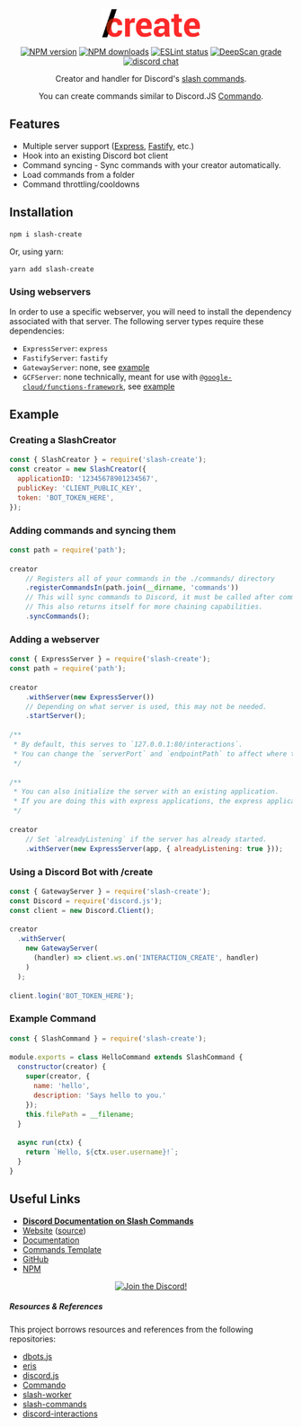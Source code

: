 <div align="center">

<img src="/static/textlogo.png" height="50">

[![NPM version](https://img.shields.io/npm/v/slash-create?maxAge=3600)](https://www.npmjs.com/package/slash-create) [![NPM downloads](https://img.shields.io/npm/dt/slash-create?maxAge=3600)](https://www.npmjs.com/package/slash-create) [![ESLint status](https://github.com/Snazzah/slash-create/workflows/ESLint/badge.svg)](https://github.com/Snazzah/slash-create/actions?query=workflow%3A%22ESLint%22) [![DeepScan grade](https://deepscan.io/api/teams/11596/projects/15103/branches/297399/badge/grade.svg)](https://deepscan.io/dashboard#view=project&tid=11596&pid=15103&bid=297399) [![discord chat](https://img.shields.io/discord/311027228177727508?logo=discord&logoColor=white)](https://snaz.in/discord)

Creator and handler for Discord's [slash commands](https://discord.com/developers/docs/interactions/slash-commands).

You can create commands similar to Discord.JS [Commando](https://github.com/discordjs/Commando).


</div>

## Features
- Multiple server support ([Express](http://expressjs.com/), [Fastify](https://fastify.io/), etc.)
- Hook into an existing Discord bot client
- Command syncing - Sync commands with your creator automatically.
- Load commands from a folder
- Command throttling/cooldowns

## Installation
```sh
npm i slash-create
```
Or, using yarn:
```sh
yarn add slash-create
```

### Using webservers
In order to use a specific webserver, you will need to install the dependency associated with that server. The following server types require these dependencies:
- `ExpressServer`: `express`
- `FastifyServer`: `fastify`
- `GatewayServer`: none, see [example](#/docs/main/latest/examples/discord-bot)
- `GCFServer`: none technically, meant for use with [`@google-cloud/functions-framework`](https://npm.im/@google-cloud/functions-framework), see [example](https://slash-create.js.org/#/docs/main/latest/examples/gcf)

## Example

### Creating a SlashCreator
```js
const { SlashCreator } = require('slash-create');
const creator = new SlashCreator({
  applicationID: '12345678901234567',
  publicKey: 'CLIENT_PUBLIC_KEY',
  token: 'BOT_TOKEN_HERE',
});
```

### Adding commands and syncing them
```js
const path = require('path');

creator
    // Registers all of your commands in the ./commands/ directory
    .registerCommandsIn(path.join(__dirname, 'commands'))
    // This will sync commands to Discord, it must be called after commands are loaded.
    // This also returns itself for more chaining capabilities.
    .syncCommands();
```

### Adding a webserver
```js
const { ExpressServer } = require('slash-create');
const path = require('path');

creator
    .withServer(new ExpressServer())
    // Depending on what server is used, this may not be needed.
    .startServer();

/**
 * By default, this serves to `127.0.0.1:80/interactions`.
 * You can change the `serverPort` and `endpointPath` to affect where to serve to.
 */

/**
 * You can also initialize the server with an existing application.
 * If you are doing this with express applications, the express application must already have `express.json()` as middleware.
 */

creator
    // Set `alreadyListening` if the server has already started.
    .withServer(new ExpressServer(app, { alreadyListening: true }));
```

### Using a Discord Bot with /create
```js
const { GatewayServer } = require('slash-create');
const Discord = require('discord.js');
const client = new Discord.Client();

creator
  .withServer(
    new GatewayServer(
      (handler) => client.ws.on('INTERACTION_CREATE', handler)
    )
  );

client.login('BOT_TOKEN_HERE');
```

### Example Command
```js
const { SlashCommand } = require('slash-create');

module.exports = class HelloCommand extends SlashCommand {
  constructor(creator) {
    super(creator, {
      name: 'hello',
      description: 'Says hello to you.'
    });
    this.filePath = __filename;
  }

  async run(ctx) {
    return `Hello, ${ctx.user.username}!`;
  }
}
```

## Useful Links
- [**Discord Documentation on Slash Commands**](https://discord.com/developers/docs/interactions/slash-commands)
- [Website](https://slash-create.js.org/) ([source](https://github.com/Snazzah/slash-create-website))
- [Documentation](https://slash-create.js.org/#/docs/main/latest/general/welcome)
- [Commands Template](https://github.com/Snazzah/slash-create-template)
- [GitHub](https://github.com/Snazzah/slash-create)
- [NPM](https://www.npmjs.com/package/slash-create)

<div align="center">
    <a target="_blank" href="https://snaz.in/discord" title="Join the Discord!">
        <img  src="https://discordapp.com/api/guilds/311027228177727508/widget.png?style=banner2" height="76px" draggable="false" alt="Join the Discord!">
    </a>
</div>

##### Resources & References
This project borrows resources and references from the following repositories:
- [dbots.js](https://github.com/dbots-pkg/dbots.js)
- [eris](https://github.com/abalabahaha/eris)
- [discord.js](https://github.com/discordjs/discord.js)
- [Commando](https://github.com/discordjs/Commando)
- [slash-worker](https://github.com/A5rocks/slash-worker)
- [slash-commands](https://github.com/MeguminSama/discord-slash-commands)
- [discord-interactions](https://github.com/discord/discord-interactions-js)
